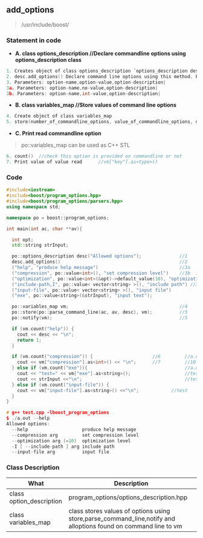 ## add_options

>/usr/include/boost/

### Statement in code

- **A. class options_description  //Declare commandline options using options_description class**
```c
1. Creates object of class options_description `options_description desc`|
2. desc.add_options() Declare command line options using this method. Parameters=option-name,value,description|
3. Parameters: option-name,option-value,option-description|
3a. Parameters: option-name,no-value,option-description|
3b. Parameters: option-name,int-value,option-description|
```

- **B. class variables_map  //Store values of command line options**
```c
4. Create object of class variables_map
5. store(number_of_commandline_options, value_of_commandline_options, desc)  //Store all command line options.
```

- **C. Print read commandline option**
> po::variables_map can be used as C++ STL <map>
```c
6. count()  //check this option is provided on commandline or not
7. Print value of value read      //vm["key"].as<type>()
```

### Code
```c++
#include<iostream>
#include<boost/program_options.hpp>
#include<boost/program_options/parsers.hpp>
using namespace std;

namespace po = boost::program_options;

int main(int ac, char **av){

  int opt;
  std::string strInput;

  po::options_description desc("Allowed options");              //1
  desc.add_options()                                            //2
  ("help", "produce help message")                              //3a
  ("compression", po::value<int>(), "set compression level")    //3b  int
  ("optimization", po::value<int>(&opt)->default_value(10), "optimization level")   //int
  ("include-path,I", po::value< vector<string> >(), "include path") //3c  vector<>
  ("input-file", po::value< vector<string> >(), "input file")
  ("exe", po::value<string>(&strInput), "input text");                 //string

  po::variables_map vm;                                         //4
  po::store(po::parse_command_line(ac, av, desc), vm);          //5
  po::notify(vm);                                               //5

  if (vm.count("help")) {
    cout << desc << "\n";
    return 1;
  }

  if (vm.count("compression")) {                      //6         //a.out compression 10
    cout << vm["compression"].as<int>() << "\n";      //7         //10
  } else if (vm.count("exe")){                                    //a.out --exe test
    cout << "test=" << vm["exe"].as<string>();                    //test
    cout << strInput <<"\n";                                      //test
  } else if (vm.count("input-file")) {
    cout << vm["input-file"].as<string>() <<"\n";            //test
  }
}

# g++ test.cpp -lboost_program_options
$ ./a.out --help
Allowed options:
  --help                    produce help message
  --compression arg         set compression level
  --optimization arg (=10)  optimization level
  -I [ --include-path ] arg include path
  --input-file arg          input file
```

### Class Description

|What|Description|
|---|---|
|class option_description|program_options/options_description.hpp|
|class variables_map|class stores values of options using store,parse_command_line,notify and alloptions found on command line to vm|
